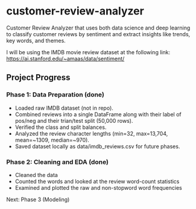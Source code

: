 # customer-review-analyzer
Customer Review Analyzer that uses both data science and deep learning to classify customer reviews by sentiment and extract insights like trends, key words, and themes.

I will be using the IMDB movie review dataset at the following link: https://ai.stanford.edu/~amaas/data/sentiment/

## Project Progress

### Phase 1: Data Preparation (done)
- Loaded raw IMDB dataset (not in repo).
- Combined reviews into a single DataFrame along with their label of pos/neg and their trian/test split (50,000 rows).
- Verified the class and split balances.
- Analyzed the review character lengths (min=32, max=13,704, mean=~1309, median=~970).
- Saved dataset locally as data/imdb_reviews.csv for future phases.

### Phase 2: Cleaning and EDA (done)
- Cleaned the data
- Counted the words and looked at the review word-count statistics
- Examined and plotted the raw and non-stopword word frequencies

Next: Phase 3 (Modeling)
